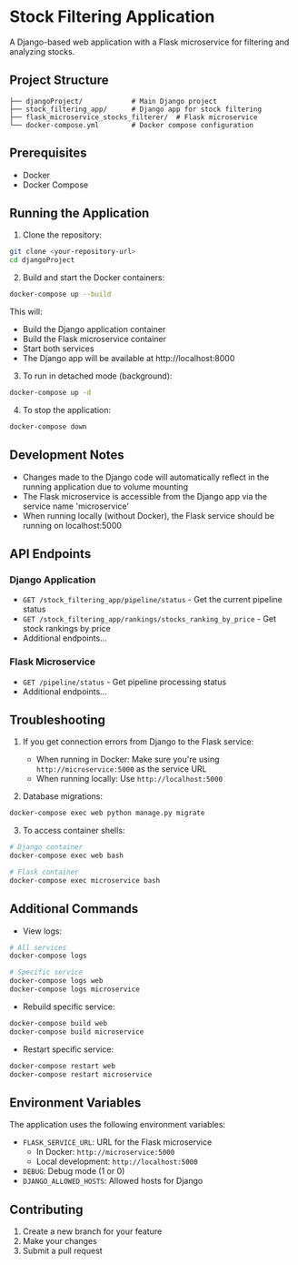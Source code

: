# Stock Filtering Application

A Django-based web application with a Flask microservice for filtering and analyzing stocks.

## Project Structure

```
├── djangoProject/            # Main Django project
├── stock_filtering_app/      # Django app for stock filtering
├── flask_microservice_stocks_filterer/  # Flask microservice
└── docker-compose.yml        # Docker compose configuration
```

## Prerequisites

- Docker
- Docker Compose

## Running the Application

1. Clone the repository:
```bash
git clone <your-repository-url>
cd djangoProject
```

2. Build and start the Docker containers:
```bash
docker-compose up --build
```

This will:
- Build the Django application container
- Build the Flask microservice container
- Start both services
- The Django app will be available at http://localhost:8000

3. To run in detached mode (background):
```bash
docker-compose up -d
```

4. To stop the application:
```bash
docker-compose down
```

## Development Notes

- Changes made to the Django code will automatically reflect in the running application due to volume mounting
- The Flask microservice is accessible from the Django app via the service name 'microservice'
- When running locally (without Docker), the Flask service should be running on localhost:5000

## API Endpoints

### Django Application
- `GET /stock_filtering_app/pipeline/status` - Get the current pipeline status
- `GET /stock_filtering_app/rankings/stocks_ranking_by_price` - Get stock rankings by price
- Additional endpoints...

### Flask Microservice
- `GET /pipeline/status` - Get pipeline processing status
- Additional endpoints...

## Troubleshooting

1. If you get connection errors from Django to the Flask service:
   - When running in Docker: Make sure you're using `http://microservice:5000` as the service URL
   - When running locally: Use `http://localhost:5000`

2. Database migrations:
```bash
docker-compose exec web python manage.py migrate
```

3. To access container shells:
```bash
# Django container
docker-compose exec web bash

# Flask container
docker-compose exec microservice bash
```

## Additional Commands

- View logs:
```bash
# All services
docker-compose logs

# Specific service
docker-compose logs web
docker-compose logs microservice
```

- Rebuild specific service:
```bash
docker-compose build web
docker-compose build microservice
```

- Restart specific service:
```bash
docker-compose restart web
docker-compose restart microservice
```

## Environment Variables

The application uses the following environment variables:
- `FLASK_SERVICE_URL`: URL for the Flask microservice
  - In Docker: `http://microservice:5000`
  - Local development: `http://localhost:5000`
- `DEBUG`: Debug mode (1 or 0)
- `DJANGO_ALLOWED_HOSTS`: Allowed hosts for Django

## Contributing

1. Create a new branch for your feature
2. Make your changes
3. Submit a pull request